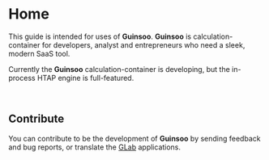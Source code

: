 # Home

This guide is intended for uses of **Guinsoo**. **Guinsoo** is calculation-container for developers,
analyst and entrepreneurs who need a sleek, modern SaaS tool. 

Currently the **Guinsoo** calculation-container is developing, but the in-process HTAP engine is full-featured.

<br/>

## Contribute

You can contribute to be the development of **Guinsoo** by sending feedback and bug reports, or translate
the [GLab](https://guinsoolab.github.io/glab/) applications.